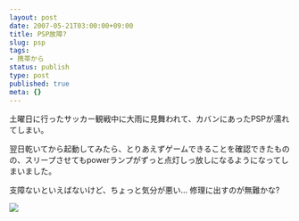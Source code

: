 ```yaml
---
layout: post
date: 2007-05-21T03:00:00+09:00
title: PSP故障?
slug: psp
tags:
- 携帯から
status: publish
type: post
published: true
meta: {}
---
```

<div class="caption">土曜日に行ったサッカー観戦中に大雨に見舞われて、カバンにあったPSPが濡れてしまい。

翌日乾いてから起動してみたら、とりあえずゲームできることを確認できたものの、スリープさせてもpowerランプがずっと点灯しっ放しになるようになってしまいました。

支障ないといえばないけど、ちょっと気分が悪い…
修理に出すのが無難かな?</div>
<div class="photo"><img src="/images/uploads/blog-photo-1179678649.28-0.jpg" /></div>
